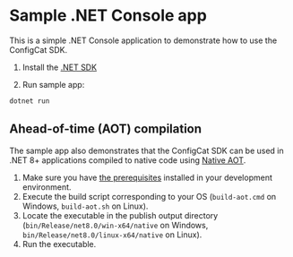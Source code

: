 # Sample .NET Console app

This is a simple .NET Console application to demonstrate how to use the ConfigCat SDK.

1. Install the [.NET SDK](https://dotnet.microsoft.com/download)

2. Run sample app:
```bash
dotnet run
```

## Ahead-of-time (AOT) compilation

The sample app also demonstrates that the ConfigCat SDK can be used in .NET 8+ applications compiled to native code using [Native AOT](https://learn.microsoft.com/en-us/dotnet/core/deploying/native-aot/).

1. Make sure you have [the prerequisites](https://learn.microsoft.com/en-us/dotnet/core/deploying/native-aot/#prerequisites) installed in your development environment.
2. Execute the build script corresponding to your OS (`build-aot.cmd` on Windows, `build-aot.sh` on Linux).
3. Locate the executable in the publish output directory (`bin/Release/net8.0/win-x64/native` on Windows, `bin/Release/net8.0/linux-x64/native` on Linux).
4. Run the executable.